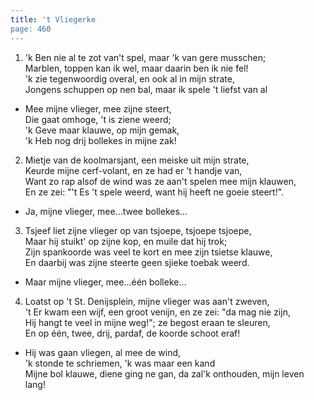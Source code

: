 ```yaml
---
title: 't Vliegerke
page: 460
---  
```



1. 'k Ben nie al te zot van't spel, maar 'k van gere musschen;  
Marblen, toppen kan ik wel, maar daarin ben ik nie fel!  
'k zie tegenwoordig overal, en ook al in mijn strate,  
Jongens schuppen op nen bal, maar ik spele 't liefst van al  


- Mee mijne vlieger, mee zijne steert,  
Die gaat omhoge, 't is ziene weerd;  
'k Geve maar klauwe, op mijn gemak,  
'k Heb nog drij bollekes in mijne zak!  


2. Mietje van de koolmarsjant, een meiske uit mijn strate,  
Keurde mijne cerf-volant, en ze had er 't handje van,  
Want zo rap alsof de wind was ze aan't spelen mee mijn klauwen,  
En ze zei: "'t Es 't spele weerd, want hij heeft ne goeie steert!".  


- Ja, mijne vlieger, mee...twee bollekes...  


3. Tsjeef liet zijne vlieger op van tsjoepe, tsjoepe tsjoepe,  
Maar hij stuikt' op zijne kop, en muile dat hij trok;  
Zijn spankoorde was veel te kort en mee zijn tsietse klauwe,  
En daarbij was zijne steerte geen sjieke toebak weerd.  


- Maar mijne vlieger, mee...één bolleke...  


4. Loatst op 't St. Denijsplein, mijne vlieger was aan't zweven,  
't Er kwam een wijf, een groot venijn, en ze zei: "da mag nie zijn,  
Hij hangt te veel in mijne weg!"; ze begost eraan te sleuren,  
En op één, twee, drij, pardaf, de koorde schoot eraf!  


- Hij was gaan vliegen, al mee de wind,  
'k stonde te schriemen, 'k was maar een kand  
Mijne bol klauwe, diene ging ne gan, da zal'k onthouden, mijn leven lang!  